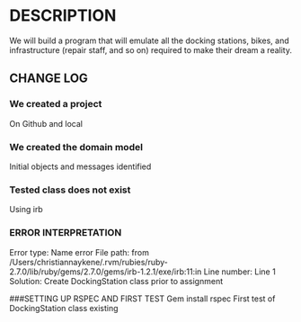 # DESCRIPTION
We will build a program that will emulate all the docking stations, bikes, and infrastructure (repair staff, and so on) required to make their dream a reality.

## CHANGE LOG
### We created a project
On Github and local

### We created the domain model
Initial objects and messages identified

### Tested class does not exist
Using irb

### ERROR INTERPRETATION
Error type: Name error
File path: from /Users/christiannaykene/.rvm/rubies/ruby-2.7.0/lib/ruby/gems/2.7.0/gems/irb-1.2.1/exe/irb:11:in
Line number: Line 1
Solution: Create DockingStation class prior to assignment

###SETTING UP RSPEC AND FIRST TEST
Gem install rspec
First test of DockingStation class existing
